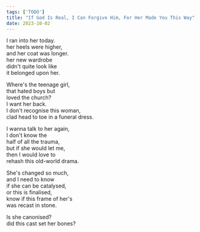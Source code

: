 ```yaml
---
tags: ['TODO']
title: "If God Is Real, I Can Forgive Him, For Her Made You This Way"
date: 2023-10-02
---
```


I ran into her today.  
her heels were higher,  
and her coat was longer.  
her new wardrobe  
didn't quite look like  
it belonged upon her.

Where's the teenage girl,  
that hated boys but  
loved the church?  
I want her back.  
I don't recognise this woman,  
clad head to toe in a funeral dress.

I wanna talk to her again,  
I don't know the  
half of all the trauma,  
but if she would let me,  
then I would love to  
rehash this old-world drama.

She's changed so much,  
and I need to know  
if she can be catalysed,  
or this is finalised,  
know if this frame of her's  
was recast in stone.

Is she canonised?  
did this cast set her bones?
